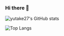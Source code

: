 ### Hi there 👋

<!--
**yutake27/yutake27** is a ✨ _special_ ✨ repository because its `README.md` (this file) appears on your GitHub profile.

Here are some ideas to get you started:

- 🔭 I’m currently working on ...
- 🌱 I’m currently learning ...
- 👯 I’m looking to collaborate on ...
- 🤔 I’m looking for help with ...
- 💬 Ask me about ...
- 📫 How to reach me: ...
- 😄 Pronouns: ...
- ⚡ Fun fact: ...
-->
![yutake27's GitHub stats](https://github-readme-stats.vercel.app/api?username=yutake27&count_private=True&show_icons=true)

![Top Langs](https://github-readme-stats.vercel.app/api/top-langs/?username=yutake27&count_private=True)
